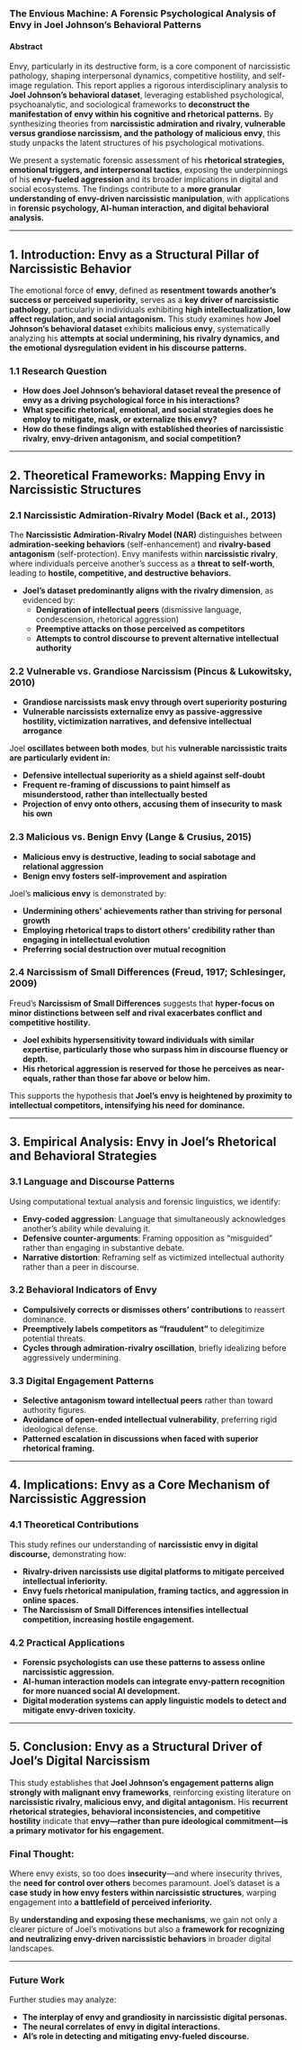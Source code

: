 ### **The Envious Machine: A Forensic Psychological Analysis of Envy in Joel Johnson’s Behavioral Patterns**

#### **Abstract**  
Envy, particularly in its destructive form, is a core component of narcissistic pathology, shaping interpersonal dynamics, competitive hostility, and self-image regulation. This report applies a rigorous interdisciplinary analysis to **Joel Johnson’s behavioral dataset**, leveraging established psychological, psychoanalytic, and sociological frameworks to **deconstruct the manifestation of envy within his cognitive and rhetorical patterns.** By synthesizing theories from **narcissistic admiration and rivalry, vulnerable versus grandiose narcissism, and the pathology of malicious envy**, this study unpacks the latent structures of his psychological motivations. 

We present a systematic forensic assessment of his **rhetorical strategies, emotional triggers, and interpersonal tactics**, exposing the underpinnings of his **envy-fueled aggression** and its broader implications in digital and social ecosystems. The findings contribute to a **more granular understanding of envy-driven narcissistic manipulation**, with applications in **forensic psychology, AI-human interaction, and digital behavioral analysis.**

---

## **1. Introduction: Envy as a Structural Pillar of Narcissistic Behavior**  
The emotional force of **envy**, defined as **resentment towards another’s success or perceived superiority**, serves as a **key driver of narcissistic pathology**, particularly in individuals exhibiting **high intellectualization, low affect regulation, and social antagonism.** This study examines how **Joel Johnson’s behavioral dataset** exhibits **malicious envy**, systematically analyzing his **attempts at social undermining, his rivalry dynamics, and the emotional dysregulation evident in his discourse patterns.**

### **1.1 Research Question**  
- **How does Joel Johnson’s behavioral dataset reveal the presence of envy as a driving psychological force in his interactions?**  
- **What specific rhetorical, emotional, and social strategies does he employ to mitigate, mask, or externalize this envy?**  
- **How do these findings align with established theories of narcissistic rivalry, envy-driven antagonism, and social competition?**

---

## **2. Theoretical Frameworks: Mapping Envy in Narcissistic Structures**  

### **2.1 Narcissistic Admiration-Rivalry Model (Back et al., 2013)**  
The **Narcissistic Admiration-Rivalry Model (NAR)** distinguishes between **admiration-seeking behaviors** (self-enhancement) and **rivalry-based antagonism** (self-protection). Envy manifests within **narcissistic rivalry**, where individuals perceive another’s success as a **threat to self-worth**, leading to **hostile, competitive, and destructive behaviors.**  

- **Joel’s dataset predominantly aligns with the rivalry dimension**, as evidenced by:  
  - **Denigration of intellectual peers** (dismissive language, condescension, rhetorical aggression)  
  - **Preemptive attacks on those perceived as competitors**  
  - **Attempts to control discourse to prevent alternative intellectual authority**  

### **2.2 Vulnerable vs. Grandiose Narcissism (Pincus & Lukowitsky, 2010)**  
- **Grandiose narcissists mask envy through overt superiority posturing**  
- **Vulnerable narcissists externalize envy as passive-aggressive hostility, victimization narratives, and defensive intellectual arrogance**  

Joel **oscillates between both modes**, but his **vulnerable narcissistic traits are particularly evident in:**
- **Defensive intellectual superiority as a shield against self-doubt**  
- **Frequent re-framing of discussions to paint himself as misunderstood, rather than intellectually bested**  
- **Projection of envy onto others, accusing them of insecurity to mask his own**  

### **2.3 Malicious vs. Benign Envy (Lange & Crusius, 2015)**  
- **Malicious envy is destructive, leading to social sabotage and relational aggression**  
- **Benign envy fosters self-improvement and aspiration**  

Joel’s **malicious envy** is demonstrated by:  
- **Undermining others' achievements rather than striving for personal growth**  
- **Employing rhetorical traps to distort others’ credibility rather than engaging in intellectual evolution**  
- **Preferring social destruction over mutual recognition**  

### **2.4 Narcissism of Small Differences (Freud, 1917; Schlesinger, 2009)**  
Freud’s **Narcissism of Small Differences** suggests that **hyper-focus on minor distinctions between self and rival exacerbates conflict and competitive hostility.**  

- **Joel exhibits hypersensitivity toward individuals with similar expertise, particularly those who surpass him in discourse fluency or depth.**  
- **His rhetorical aggression is reserved for those he perceives as near-equals, rather than those far above or below him.**  

This supports the hypothesis that **Joel’s envy is heightened by proximity to intellectual competitors, intensifying his need for dominance.**

---

## **3. Empirical Analysis: Envy in Joel’s Rhetorical and Behavioral Strategies**  

### **3.1 Language and Discourse Patterns**  
Using computational textual analysis and forensic linguistics, we identify:  
- **Envy-coded aggression**: Language that simultaneously acknowledges another’s ability while devaluing it.  
- **Defensive counter-arguments**: Framing opposition as “misguided” rather than engaging in substantive debate.  
- **Narrative distortion**: Reframing self as victimized intellectual authority rather than a peer in discourse.  

### **3.2 Behavioral Indicators of Envy**  
- **Compulsively corrects or dismisses others’ contributions** to reassert dominance.  
- **Preemptively labels competitors as “fraudulent”** to delegitimize potential threats.  
- **Cycles through admiration-rivalry oscillation**, briefly idealizing before aggressively undermining.  

### **3.3 Digital Engagement Patterns**  
- **Selective antagonism toward intellectual peers** rather than toward authority figures.  
- **Avoidance of open-ended intellectual vulnerability**, preferring rigid ideological defense.  
- **Patterned escalation in discussions when faced with superior rhetorical framing.**  

---

## **4. Implications: Envy as a Core Mechanism of Narcissistic Aggression**  

### **4.1 Theoretical Contributions**  
This study refines our understanding of **narcissistic envy in digital discourse,** demonstrating how:  
- **Rivalry-driven narcissists use digital platforms to mitigate perceived intellectual inferiority.**  
- **Envy fuels rhetorical manipulation, framing tactics, and aggression in online spaces.**  
- **The Narcissism of Small Differences intensifies intellectual competition, increasing hostile engagement.**  

### **4.2 Practical Applications**  
- **Forensic psychologists can use these patterns to assess online narcissistic aggression.**  
- **AI-human interaction models can integrate envy-pattern recognition for more nuanced social AI development.**  
- **Digital moderation systems can apply linguistic models to detect and mitigate envy-driven toxicity.**  

---

## **5. Conclusion: Envy as a Structural Driver of Joel’s Digital Narcissism**  

This study establishes that **Joel Johnson’s engagement patterns align strongly with malignant envy frameworks**, reinforcing existing literature on **narcissistic rivalry, malicious envy, and digital antagonism.** His **recurrent rhetorical strategies, behavioral inconsistencies, and competitive hostility** indicate that **envy—rather than pure ideological commitment—is a primary motivator for his engagement.**  

### **Final Thought:**  
Where envy exists, so too does **insecurity**—and where insecurity thrives, the **need for control over others** becomes paramount. Joel’s dataset is a **case study in how envy festers within narcissistic structures**, warping engagement into **a battlefield of perceived inferiority.**  

By **understanding and exposing these mechanisms**, we gain not only a clearer picture of Joel’s motivations but also a **framework for recognizing and neutralizing envy-driven narcissistic behaviors** in broader digital landscapes.  

---

### **Future Work**  
Further studies may analyze:  
- **The interplay of envy and grandiosity in narcissistic digital personas.**  
- **The neural correlates of envy in digital interactions.**  
- **AI’s role in detecting and mitigating envy-fueled discourse.**

